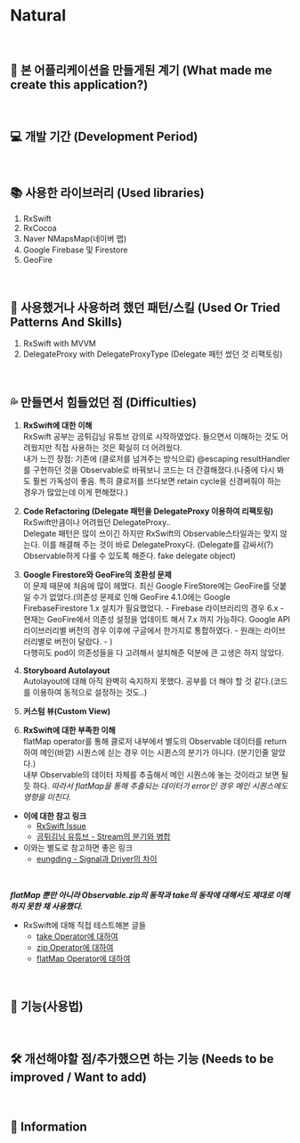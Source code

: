 # Natural   
      
&nbsp;   
      
## 🤔 본 어플리케이션을 만들게된 계기 (What made me create this application?)
   
&nbsp;   
   
## 💻 개발 기간 (Development Period)
   
&nbsp;   
   
## 📚 사용한 라이브러리 (Used libraries)     
1. RxSwift
2. RxCocoa
3. Naver NMapsMap(네이버 맵)
4. Google Firebase 및 Firestore
5. GeoFire 
   
&nbsp;   
   
## 🚀 사용했거나 사용하려 했던 패턴/스킬 (Used Or Tried Patterns And Skills)
1. RxSwift with MVVM
2. DelegateProxy with DelegateProxyType (Delegate 패턴 썼던 것 리팩토링)   
   
&nbsp;   
   
## 💦 만들면서 힘들었던 점 (Difficulties)
1. __RxSwift에 대한 이해__   
RxSwift 공부는 곰튀김님 유튜브 강의로 시작하였었다. 들으면서 이해하는 것도 어려웠지만 직접 사용하는 것은 확실히 더 어려웠다.   
내가 느낀 장점: 기존에 (클로저를 넘겨주는 방식으로) @escaping resultHandler를 구현하던 것을 Observable로 바꿔보니 코드는 더 간결해졌다.(나중에 다시 봐도 훨씬 가독성이 좋음. 특히 클로저를 쓰다보면 retain cycle을 신경써줘야 하는 경우가 많았는데 이게 편해졌다.)   

2. __Code Refactoring (Delegate 패턴을 DelegateProxy 이용하여 리팩토링)__   
RxSwift만큼이나 어려웠던 DelegateProxy..   
Delegate 패턴은 많이 쓰이긴 하지만 RxSwift의 Observable스타일과는 맞지 않는다. 이를 해결해 주는 것이 바로 DelegateProxy다. (Delegate를 감싸서(?) Observable하게 다룰 수 있도록 해준다. fake delegate object)   
3. __Google Firestore와 GeoFire의 호환성 문제__    
이 문제 때문에 처음에 많이 헤맸다. 최신 Google FireStore에는 GeoFire를 덧붙일 수가 없었다.(의존성 문제로 인해 GeoFire 4.1.0에는 Google FirebaseFirestore 1.x 설치가 필요했었다. - Firebase 라이브러리의 경우 6.x - 현재는 GeoFire에서 의존성 설정을 업데이트 해서 7.x 까지 가능하다. Google API 라이브러리별 버전의 경우 이후에 구글에서 한가지로 통합하였다. - 원래는 라이브러리별로 버전이 달랐다. - )       
다행히도 pod이 의존성들을 다 고려해서 설치해준 덕분에 큰 고생은 하지 않았다.   
4. __Storyboard Autolayout__    
Autolayout에 대해 아직 완벽히 숙지하지 못했다. 공부를 더 해야 할 것 같다.(코드를 이용하여 동적으로 설정하는 것도..)    
5. __커스텀 뷰(Custom View)__   
6. __RxSwift에 대한 부족한 이해__    
flatMap operator를 통해 클로저 내부에서 별도의 Observable 데이터를 return하여 메인(바깥) 시퀀스에 싣는 경우 이는 시퀸스의 분기가 아니다. (분기인줄 알았다.)    
내부 Observable의 데이터 자체를 추출해서 메인 시퀀스에 놓는 것이라고 보면 될 듯 하다. *따라서 flatMap을 통해 추출되는 데이터가 error인 경우 메인 시퀀스에도 영향을 미친다.*   
+ **이에 대한 참고 링크**   
  - [RxSwift Issue](https://github.com/ReactiveX/RxSwift/issues/1162)   
  - [곰튀김님 유튜브 - Stream의 분기와 병합](https://www.youtube.com/watch?v=YSYnETTi1pE&t=406s)   
+ 이와는 별도로 참고하면 좋은 링크   
  - [eungding - Signal과 Driver의 차이](https://eunjin3786.tistory.com/75)   

&nbsp;   

__*flatMap 뿐만 아니라 Observable.zip의 동작과 take의 동작에 대해서도 제대로 이해하지 못한 채 사용했다.*__   
+ RxSwift에 대해 직접 테스트해본 글들
  - [take Operator에 대하여](https://ictechgy.github.io/rxswift/take/)
  - [zip Operator에 대하여](https://ictechgy.github.io/rxswift/zip/)
  - [flatMap Operator에 대하여](https://ictechgy.github.io/rxswift/flatMap/)

&nbsp;   
   
## 💬 기능(사용법) 
   
&nbsp;   
   
## 🛠 개선해야할 점/추가했으면 하는 기능 (Needs to be improved / Want to add)
   
&nbsp;   
   
## 📝 Information
   
&nbsp;   
   
